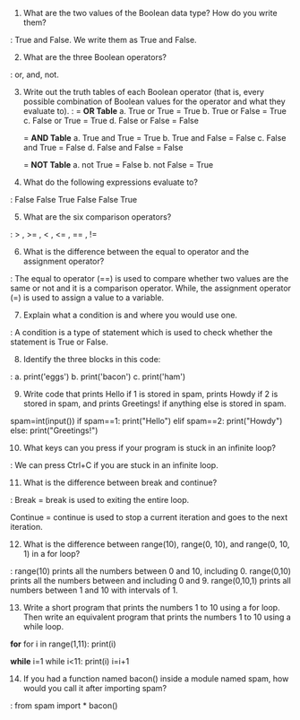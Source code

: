 1. What are the two values of the Boolean data type? How do you write them?

: True and False. We write them as True and False.

2. What are the three Boolean operators?

: or, and, not.

3. Write out the truth tables of each Boolean operator (that is, every possible combination of Boolean values for the operator and what they evaluate to).
:  = **OR Table**
   a. True  or True  = True
   b. True  or False = True
   c. False or True  = True
   d. False or False = False

   =  **AND Table**
   a. True  and True  = True
   b. True  and False = False
   c. False and True  = False
   d. False and False = False

   =  **NOT Table**
   a. not True  = False
   b. not False = True

4. What do the following expressions evaluate to?

: False
  False
  True
  False
  False
  True
 
5. What are the six comparison operators?

: > , >= , < , <= , == , != 

6. What is the difference between the equal to operator and the assignment operator?

: The equal to operator (==) is used to compare whether two values are the same or not and it is a comparison operator.
  While, the assignment operator (=) is used to assign a value to a variable.

7. Explain what a condition is and where you would use one.

: A condition is a type of statement which is used to check whether the statement is True or False.

8. Identify the three blocks in this code:

: a. print('eggs')
  b. print('bacon')
  c. print('ham')

9. Write code that prints Hello if 1 is stored in spam, prints Howdy if 2 is stored in spam, and prints Greetings! if anything else is stored in spam.

spam=int(input())
if spam==1:
    print("Hello")
elif spam==2:
    print("Howdy")
else:
    print("Greetings!")

10. What keys can you press if your program is stuck in an infinite loop?

: We can press Ctrl+C if you are stuck in an infinite loop.

11. What is the difference between break and continue?

: Break = break is used to exiting the entire loop. 

  Continue = continue is used to stop a current iteration and goes to the next iteration.

12. What is the difference between range(10), range(0, 10), and range(0, 10, 1) in a for loop?

: range(10) prints all the numbers between 0 and 10, including 0.
  range(0,10) prints all the numbers between and including 0 and 9.
  range(0,10,1) prints all numbers between 1 and 10 with intervals of 1.

13. Write a short program that prints the numbers 1 to 10 using a for loop. Then write an equivalent program that prints the numbers 1 to 10 using a while loop.

**for**
for i in range(1,11):
    print(i)

**while**
i=1
while i<11:
    print(i)
    i=i+1

14. If you had a function named bacon() inside a module named spam, how would you call it after importing spam?

: from spam import * bacon()

